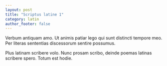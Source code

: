 ```yaml
---
layout: post
title: "Scriptus latine 1"
category: latin
author_footer: false
---
```


Verbum antiquam amo. Ut animis patiar lego qui sunt distincti tempore meo. Per literas sententias discessorum sentire possumus.

Plus latinam scribere volo. Nunc prosam scribo, deinde poemas latinas scribere spero. Totum est hodie.
